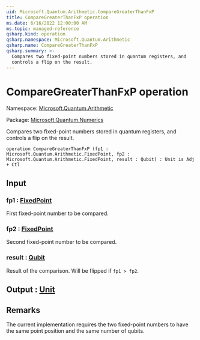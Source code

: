 ```yaml
---
uid: Microsoft.Quantum.Arithmetic.CompareGreaterThanFxP
title: CompareGreaterThanFxP operation
ms.date: 6/16/2022 12:00:00 AM
ms.topic: managed-reference
qsharp.kind: operation
qsharp.namespace: Microsoft.Quantum.Arithmetic
qsharp.name: CompareGreaterThanFxP
qsharp.summary: >-
  Compares two fixed-point numbers stored in quantum registers, and
  controls a flip on the result.
---
```


# CompareGreaterThanFxP operation

Namespace: [Microsoft.Quantum.Arithmetic](xref:Microsoft.Quantum.Arithmetic)

Package: [Microsoft.Quantum.Numerics](https://nuget.org/packages/Microsoft.Quantum.Numerics)


Compares two fixed-point numbers stored in quantum registers, andcontrols a flip on the result.

```qsharp
operation CompareGreaterThanFxP (fp1 : Microsoft.Quantum.Arithmetic.FixedPoint, fp2 : Microsoft.Quantum.Arithmetic.FixedPoint, result : Qubit) : Unit is Adj + Ctl
```


## Input

### fp1 : [FixedPoint](xref:Microsoft.Quantum.Arithmetic.FixedPoint)

First fixed-point number to be compared.


### fp2 : [FixedPoint](xref:Microsoft.Quantum.Arithmetic.FixedPoint)

Second fixed-point number to be compared.


### result : [Qubit](xref:microsoft.quantum.qsharp.valueliterals#qubit-literals)

Result of the comparison. Will be flipped if `fp1 > fp2`.



## Output : [Unit](xref:microsoft.quantum.qsharp.valueliterals#unit-literal)



## Remarks

The current implementation requires the two fixed-point numbersto have the same point position and the same number of qubits.